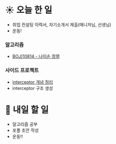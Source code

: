 # ☀️ 오늘 한 일
- 취업 컨설팅 이력서, 자기소개서 제출(매니저님, 선생님)
- 운동!

### 알고리즘
- [BOJ)10814 - 나이순 정렬](https://www.acmicpc.net/problem/10814)

### 사이드 프로젝트
- [interceptor 개념 정리](https://woonyang-story.tistory.com/114)
- interceptor 구조 생성

# 🚩 내일 할 일
- 알고리즘 공부
- 포폴 초안 작성
- 운동!!
